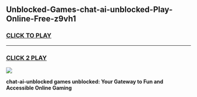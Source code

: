 
## Unblocked-Games-chat-ai-unblocked-Play-Online-Free-z9vh1
<h3>
<a href="https://premium76.site?title=chat-ai-unblocked&ref=26A">CLICK TO PLAY</a></h3>
<hr>

<h3>
<a href="https://premium76.site?title=chat-ai-unblocked&ref=26A">CLICK 2 PLAY</a>
  
</h3>

<a href="https://premium76.site?title=chat-ai-unblocked&ref=26A"><img src="https://clearcache.store/games.png"></a>


**chat-ai-unblocked games unblocked: Your Gateway to Fun and Accessible Online Gaming**
